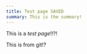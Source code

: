 ```yaml
---
title: Test page SAVED
summary: This is the summary!
---
```

This is a *test page*!!?!

This is from git!?
